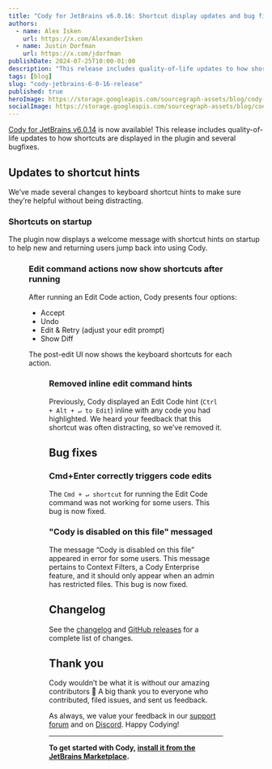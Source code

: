 ```yaml
---
title: "Cody for JetBrains v6.0.16: Shortcut display updates and bug fixes"
authors:
  - name: Alex Isken
    url: https://x.com/AlexanderIsken
  - name: Justin Dorfman
    url: https://x.com/jdorfman
publishDate: 2024-07-25T10:00-01:00
description: "This release includes quality-of-life updates to how shortcuts are displayed in the plugin and several bug fixes."
tags: [blog]
slug: "cody-jetbrains-6-0-16-release"
published: true
heroImage: https://storage.googleapis.com/sourcegraph-assets/blog/cody-jetbrains-6-0-16-release/cody-jetbrains-6.0.16-og-image.jpg
socialImage: https://storage.googleapis.com/sourcegraph-assets/blog/cody-jetbrains-6-0-16-release/cody-jetbrains-6.0.16-og-image.jpg
--- 
```


[Cody for JetBrains v6.0.14](https://plugins.jetbrains.com/plugin/9682-cody-ai-coding-assistant-with-autocomplete--chat) is now available! This release includes quality-of-life updates to how shortcuts are displayed in the plugin and several bugfixes.

## Updates to shortcut hints

We’ve made several changes to keyboard shortcut hints to make sure they’re helpful without being distracting.

### Shortcuts on startup

The plugin now displays a welcome message with shortcut hints on startup to help new and returning users jump back into using Cody.

<Figure
  src="https://storage.googleapis.com/sourcegraph-assets/blog/cody-jetbrains-6-0-16-release/welcome-hotkeys-jetbrains.png"
  alt="Welcome message with keyboard shortcuts"
/>

### Edit command actions now show shortcuts after running

After running an Edit Code action, Cody presents four options:

- Accept 
- Undo
- Edit & Retry (adjust your edit prompt)
- Show Diff

The post-edit UI now shows the keyboard shortcuts for each action.

<Figure
  src="https://storage.googleapis.com/sourcegraph-assets/blog/cody-jetbrains-6-0-16-release/code-edit-shortcuts-jetbrains.png"
  alt="Code Edit command showing keyboard shortcuts"
/>

### Removed inline edit command hints

Previously, Cody displayed an Edit Code hint (`Ctrl + Alt + ↵ to Edit`) inline with any code you had highlighted. We heard your feedback that this shortcut was often distracting, so we’ve removed it.

## Bug fixes

### Cmd+Enter correctly triggers code edits

The `Cmd + ↵ shortcut` for running the Edit Code command was not working for some users. This bug is now fixed.

### "Cody is disabled on this file" messaged

The message “Cody is disabled on this file” appeared in error for some users. This message pertains to Context Filters, a Cody Enterprise feature, and it should only appear when an admin has restricted files. This bug is now fixed.

## Changelog

See the [changelog](https://github.com/sourcegraph/jetbrains/releases/tag/v6.0.16) and [GitHub releases](https://github.com/sourcegraph/jetbrains/releases) for a complete list of changes.

## Thank you

Cody wouldn’t be what it is without our amazing contributors 💖 A big thank you to everyone who contributed, filed issues, and sent us feedback.

As always, we value your feedback in our [support forum](https://community.sourcegraph.com/) and on [Discord](https://discord.com/servers/sourcegraph-969688426372825169). Happy Codying!

---

**To get started with Cody, [install it from the JetBrains Marketplace](https://plugins.jetbrains.com/plugin/9682-cody-ai-coding-assistant-with-autocomplete--chat).**
